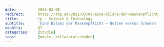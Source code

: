 ```yaml
---
date:          2021-03-08
redirect:      https://tkp.at/2021/03/08/eine-bilanz-der-maskenpflicht-nutzen-versus-schaden/
title:         tp - Science & Technology
subtitle:      'Eine Bilanz der Maskenpflicht – Nutzen versus Schaden'
country:       AT
categories:    [Studie]
tags:          [maske, kollateralschäden]
---
```

